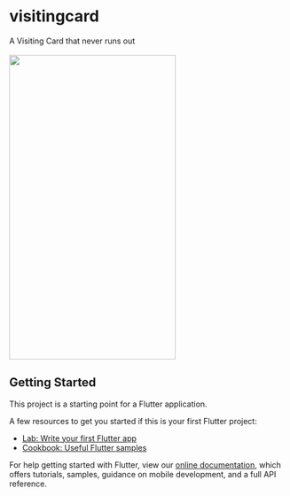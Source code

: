 # visitingcard

A Visiting Card that never runs out
<br/><br/>
<img src="https://github.com/Dheer08/Flutter-Development/blob/master/Demo%20of%20all%20apps/A%20visting%20card.jpeg" width="300" height="550">


## Getting Started

This project is a starting point for a Flutter application.

A few resources to get you started if this is your first Flutter project:

- [Lab: Write your first Flutter app](https://flutter.dev/docs/get-started/codelab)
- [Cookbook: Useful Flutter samples](https://flutter.dev/docs/cookbook)

For help getting started with Flutter, view our
[online documentation](https://flutter.dev/docs), which offers tutorials,
samples, guidance on mobile development, and a full API reference.
